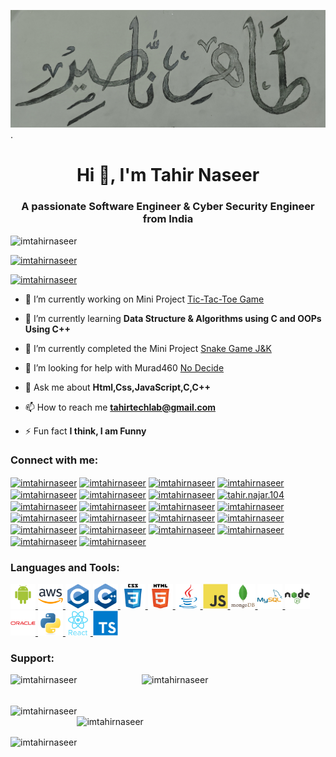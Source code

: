 ![Display Name](https://github.com/imtahirnaseer/imtahirnaseer/blob/ac825a056e1bc184a95e338f18049e8dad296f2c/IMG_20241122_212622%5B1%5D.jpg).

<h1 align="center">Hi 👋, I'm Tahir Naseer</h1>
<h3 align="center">A passionate Software Engineer & Cyber Security Engineer from India</h3>

<p align="left"> <img src="https://komarev.com/ghpvc/?username=imtahirnaseer&label=Profile%20views&color=0e75b6&style=flat" alt="imtahirnaseer" /> </p>

<p align="left"> <a href="https://github.com/ryo-ma/github-profile-trophy"><img src="https://github-profile-trophy.vercel.app/?username=imtahirnaseer" alt="imtahirnaseer" /></a> </p>

<p align="left"> <a href="https://twitter.com/imtahirnaseer" target="blank"><img src="https://img.shields.io/twitter/follow/imtahirnaseer?logo=twitter&style=for-the-badge" alt="imtahirnaseer" /></a> </p>

- 🔭 I’m currently working on Mini Project [Tic-Tac-Toe Game](https://imtahirnaseer.github.io/Tic-Tac-Toe/)

- 🌱 I’m currently learning **Data Structure & Algorithms using C and OOPs Using C++**

- 👯 I’m currently completed the Mini Project [Snake Game J&K](https://imtahirnaseer.github.io/Snake-Game.jk/)

- 🤝 I’m looking for help with Murad460 [No Decide](https://github.com/Murad460/INFI-NITY.git)

- 💬 Ask me about **Html,Css,JavaScript,C,C++**

- 📫 How to reach me **tahirtechlab@gmail.com**

- ⚡ Fun fact **I think, I am Funny**

<h3 align="left">Connect with me:</h3>
<p align="left">
<a href="https://codepen.io/imtahirnaseer" target="blank"><img align="center" src="https://raw.githubusercontent.com/rahuldkjain/github-profile-readme-generator/master/src/images/icons/Social/codepen.svg" alt="imtahirnaseer" height="30" width="40" /></a>
<a href="https://dev.to/imtahirnaseer" target="blank"><img align="center" src="https://raw.githubusercontent.com/rahuldkjain/github-profile-readme-generator/master/src/images/icons/Social/devto.svg" alt="imtahirnaseer" height="30" width="40" /></a>
<a href="https://twitter.com/imtahirnaseer" target="blank"><img align="center" src="https://raw.githubusercontent.com/rahuldkjain/github-profile-readme-generator/master/src/images/icons/Social/twitter.svg" alt="imtahirnaseer" height="30" width="40" /></a>
<a href="https://linkedin.com/in/imtahirnaseer" target="blank"><img align="center" src="https://raw.githubusercontent.com/rahuldkjain/github-profile-readme-generator/master/src/images/icons/Social/linked-in-alt.svg" alt="imtahirnaseer" height="30" width="40" /></a>
<a href="https://stackoverflow.com/users/imtahirnaseer" target="blank"><img align="center" src="https://raw.githubusercontent.com/rahuldkjain/github-profile-readme-generator/master/src/images/icons/Social/stack-overflow.svg" alt="imtahirnaseer" height="30" width="40" /></a>
<a href="https://codesandbox.com/imtahirnaseer" target="blank"><img align="center" src="https://raw.githubusercontent.com/rahuldkjain/github-profile-readme-generator/master/src/images/icons/Social/codesandbox.svg" alt="imtahirnaseer" height="30" width="40" /></a>
<a href="https://kaggle.com/imtahirnaseer" target="blank"><img align="center" src="https://raw.githubusercontent.com/rahuldkjain/github-profile-readme-generator/master/src/images/icons/Social/kaggle.svg" alt="imtahirnaseer" height="30" width="40" /></a>
<a href="https://fb.com/tahir.najar.104" target="blank"><img align="center" src="https://raw.githubusercontent.com/rahuldkjain/github-profile-readme-generator/master/src/images/icons/Social/facebook.svg" alt="tahir.najar.104" height="30" width="40" /></a>
<a href="https://instagram.com/imtahirnaseer" target="blank"><img align="center" src="https://raw.githubusercontent.com/rahuldkjain/github-profile-readme-generator/master/src/images/icons/Social/instagram.svg" alt="imtahirnaseer" height="30" width="40" /></a>
<a href="https://dribbble.com/imtahirnaseer" target="blank"><img align="center" src="https://raw.githubusercontent.com/rahuldkjain/github-profile-readme-generator/master/src/images/icons/Social/dribbble.svg" alt="imtahirnaseer" height="30" width="40" /></a>
<a href="https://www.behance.net/imtahirnaseer" target="blank"><img align="center" src="https://raw.githubusercontent.com/rahuldkjain/github-profile-readme-generator/master/src/images/icons/Social/behance.svg" alt="imtahirnaseer" height="30" width="40" /></a>
<a href="https://hashnode.com/imtahirnaseer" target="blank"><img align="center" src="https://raw.githubusercontent.com/rahuldkjain/github-profile-readme-generator/master/src/images/icons/Social/hashnode.svg" alt="imtahirnaseer" height="30" width="40" /></a>
<a href="https://medium.com/imtahirnaseer" target="blank"><img align="center" src="https://raw.githubusercontent.com/rahuldkjain/github-profile-readme-generator/master/src/images/icons/Social/medium.svg" alt="imtahirnaseer" height="30" width="40" /></a>
<a href="https://www.codechef.com/users/imtahirnaseer" target="blank"><img align="center" src="https://cdn.jsdelivr.net/npm/simple-icons@3.1.0/icons/codechef.svg" alt="imtahirnaseer" height="30" width="40" /></a>
<a href="https://www.hackerrank.com/imtahirnaseer" target="blank"><img align="center" src="https://raw.githubusercontent.com/rahuldkjain/github-profile-readme-generator/master/src/images/icons/Social/hackerrank.svg" alt="imtahirnaseer" height="30" width="40" /></a>
<a href="https://codeforces.com/profile/imtahirnaseer" target="blank"><img align="center" src="https://raw.githubusercontent.com/rahuldkjain/github-profile-readme-generator/master/src/images/icons/Social/codeforces.svg" alt="imtahirnaseer" height="30" width="40" /></a>
<a href="https://www.leetcode.com/imtahirnaseer" target="blank"><img align="center" src="https://raw.githubusercontent.com/rahuldkjain/github-profile-readme-generator/master/src/images/icons/Social/leet-code.svg" alt="imtahirnaseer" height="30" width="40" /></a>
<a href="https://www.hackerearth.com/imtahirnaseer" target="blank"><img align="center" src="https://raw.githubusercontent.com/rahuldkjain/github-profile-readme-generator/master/src/images/icons/Social/hackerearth.svg" alt="imtahirnaseer" height="30" width="40" /></a>
<a href="https://auth.geeksforgeeks.org/user/imtahirnaseer" target="blank"><img align="center" src="https://raw.githubusercontent.com/rahuldkjain/github-profile-readme-generator/master/src/images/icons/Social/geeks-for-geeks.svg" alt="imtahirnaseer" height="30" width="40" /></a>
<a href="https://www.topcoder.com/members/imtahirnaseer" target="blank"><img align="center" src="https://raw.githubusercontent.com/rahuldkjain/github-profile-readme-generator/master/src/images/icons/Social/topcoder.svg" alt="imtahirnaseer" height="30" width="40" /></a>
<a href="https://discord.gg/imtahirnaseer" target="blank"><img align="center" src="https://raw.githubusercontent.com/rahuldkjain/github-profile-readme-generator/master/src/images/icons/Social/discord.svg" alt="imtahirnaseer" height="30" width="40" /></a>
<a href="/imtahirnaseer" target="blank"><img align="center" src="https://raw.githubusercontent.com/rahuldkjain/github-profile-readme-generator/master/src/images/icons/Social/rss.svg" alt="imtahirnaseer" height="30" width="40" /></a>
</p>

<h3 align="left">Languages and Tools:</h3>
<p align="left"> <a href="https://developer.android.com" target="_blank" rel="noreferrer"> <img src="https://raw.githubusercontent.com/devicons/devicon/master/icons/android/android-original-wordmark.svg" alt="android" width="40" height="40"/> </a> <a href="https://aws.amazon.com" target="_blank" rel="noreferrer"> <img src="https://raw.githubusercontent.com/devicons/devicon/master/icons/amazonwebservices/amazonwebservices-original-wordmark.svg" alt="aws" width="40" height="40"/> </a> <a href="https://www.cprogramming.com/" target="_blank" rel="noreferrer"> <img src="https://raw.githubusercontent.com/devicons/devicon/master/icons/c/c-original.svg" alt="c" width="40" height="40"/> </a> <a href="https://www.w3schools.com/cpp/" target="_blank" rel="noreferrer"> <img src="https://raw.githubusercontent.com/devicons/devicon/master/icons/cplusplus/cplusplus-original.svg" alt="cplusplus" width="40" height="40"/> </a> <a href="https://www.w3schools.com/css/" target="_blank" rel="noreferrer"> <img src="https://raw.githubusercontent.com/devicons/devicon/master/icons/css3/css3-original-wordmark.svg" alt="css3" width="40" height="40"/> </a> <a href="https://www.w3.org/html/" target="_blank" rel="noreferrer"> <img src="https://raw.githubusercontent.com/devicons/devicon/master/icons/html5/html5-original-wordmark.svg" alt="html5" width="40" height="40"/> </a> <a href="https://www.java.com" target="_blank" rel="noreferrer"> <img src="https://raw.githubusercontent.com/devicons/devicon/master/icons/java/java-original.svg" alt="java" width="40" height="40"/> </a> <a href="https://developer.mozilla.org/en-US/docs/Web/JavaScript" target="_blank" rel="noreferrer"> <img src="https://raw.githubusercontent.com/devicons/devicon/master/icons/javascript/javascript-original.svg" alt="javascript" width="40" height="40"/> </a> <a href="https://www.mongodb.com/" target="_blank" rel="noreferrer"> <img src="https://raw.githubusercontent.com/devicons/devicon/master/icons/mongodb/mongodb-original-wordmark.svg" alt="mongodb" width="40" height="40"/> </a> <a href="https://www.mysql.com/" target="_blank" rel="noreferrer"> <img src="https://raw.githubusercontent.com/devicons/devicon/master/icons/mysql/mysql-original-wordmark.svg" alt="mysql" width="40" height="40"/> </a> <a href="https://nodejs.org" target="_blank" rel="noreferrer"> <img src="https://raw.githubusercontent.com/devicons/devicon/master/icons/nodejs/nodejs-original-wordmark.svg" alt="nodejs" width="40" height="40"/> </a> <a href="https://www.oracle.com/" target="_blank" rel="noreferrer"> <img src="https://raw.githubusercontent.com/devicons/devicon/master/icons/oracle/oracle-original.svg" alt="oracle" width="40" height="40"/> </a> <a href="https://www.python.org" target="_blank" rel="noreferrer"> <img src="https://raw.githubusercontent.com/devicons/devicon/master/icons/python/python-original.svg" alt="python" width="40" height="40"/> </a> <a href="https://reactjs.org/" target="_blank" rel="noreferrer"> <img src="https://raw.githubusercontent.com/devicons/devicon/master/icons/react/react-original-wordmark.svg" alt="react" width="40" height="40"/> </a> <a href="https://www.typescriptlang.org/" target="_blank" rel="noreferrer"> <img src="https://raw.githubusercontent.com/devicons/devicon/master/icons/typescript/typescript-original.svg" alt="typescript" width="40" height="40"/> </a> </p>

<h3 align="left">Support:</h3>
<p><a href="https://www.buymeacoffee.com/imtahirnaseer"> <img align="left" src="https://cdn.buymeacoffee.com/buttons/v2/default-yellow.png" height="50" width="210" alt="imtahirnaseer" /></a><a href="https://ko-fi.com/imtahirnaseer"> <img align="left" src="https://cdn.ko-fi.com/cdn/kofi3.png?v=3" height="50" width="210" alt="imtahirnaseer" /></a></p><br><br>

<p><img align="left" src="https://github-readme-stats.vercel.app/api/top-langs?username=imtahirnaseer&show_icons=true&locale=en&layout=compact" alt="imtahirnaseer" /></p>

<p>&nbsp;<img align="center" src="https://github-readme-stats.vercel.app/api?username=imtahirnaseer&show_icons=true&locale=en" alt="imtahirnaseer" /></p>

<p><img align="center" src="https://github-readme-streak-stats.herokuapp.com/?user=imtahirnaseer&" alt="imtahirnaseer" /></p>
